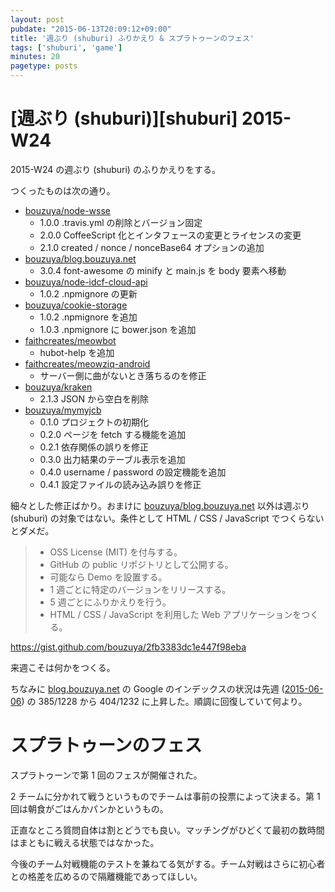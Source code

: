 ```yaml
---
layout: post
pubdate: "2015-06-13T20:09:12+09:00"
title: '週ぶり (shuburi) ふりかえり & スプラトゥーンのフェス'
tags: ['shuburi', 'game']
minutes: 20
pagetype: posts
---
```

# [週ぶり (shuburi)][shuburi] 2015-W24

2015-W24 の週ぶり (shuburi) のふりかえりをする。

つくったものは次の通り。

- [bouzuya/node-wsse][]
  - 1.0.0 .travis.yml の削除とバージョン固定
  - 2.0.0 CoffeeScript 化とインタフェースの変更とライセンスの変更
  - 2.1.0 created / nonce / nonceBase64 オプションの追加
- [bouzuya/blog.bouzuya.net][]
  - 3.0.4 font-awesome の minify と main.js を body 要素へ移動
- [bouzuya/node-idcf-cloud-api][]
  - 1.0.2 .npmignore の更新
- [bouzuya/cookie-storage][]
  - 1.0.2 .npmignore を追加
  - 1.0.3 .npmignore に bower.json を追加
- [faithcreates/meowbot][]
  - hubot-help を追加
- [faithcreates/meowziq-android][]
  - サーバー側に曲がないとき落ちるのを修正
- [bouzuya/kraken][]
  - 2.1.3 JSON から空白を削除
- [bouzuya/mymyjcb][]
  - 0.1.0 プロジェクトの初期化
  - 0.2.0 ページを fetch する機能を追加
  - 0.2.1 依存関係の誤りを修正
  - 0.3.0 出力結果のテーブル表示を追加
  - 0.4.0 username / password の設定機能を追加
  - 0.4.1 設定ファイルの読み込み誤りを修正

細々とした修正ばかり。おまけに [bouzuya/blog.bouzuya.net][] 以外は週ぶり (shuburi) の対象ではない。条件として HTML / CSS / JavaScript でつくらないとダメだ。


> - OSS License (MIT) を付与する。
> - GitHub の public リポジトリとして公開する。
> - 可能なら Demo を設置する。
> - 1 週ごとに特定のバージョンをリリースする。
> - 5 週ごとにふりかえりを行う。
> - HTML / CSS / JavaScript を利用した Web アプリケーションをつくる。

https://gist.github.com/bouzuya/2fb3383dc1e447f98eba

来週こそは何かをつくる。

ちなみに [blog.bouzuya.net](http://blog.bouzuya.net) の Google のインデックスの状況は先週 ([2015-06-06][]) の 385/1228 から 404/1232 に上昇した。順調に回復していて何より。

# スプラトゥーンのフェス

スプラトゥーンで第 1 回のフェスが開催された。

2 チームに分かれて戦うというものでチームは事前の投票によって決まる。第 1 回は朝食がごはんかパンかというもの。

正直なところ質問自体は割とどうでも良い。マッチングがひどくて最初の数時間はまともに戦える状態ではなかった。

今後のチーム対戦機能のテストを兼ねてる気がする。チーム対戦はさらに初心者との格差を広めるので隔離機能であってほしい。

[bouzuya/blog.bouzuya.net]: https://github.com/bouzuya/blog.bouzuya.net
[bouzuya/cookie-storage]: https://github.com/bouzuya/cookie-storage
[bouzuya/kraken]: https://github.com/bouzuya/kraken
[bouzuya/mymyjcb]: https://github.com/bouzuya/mymyjcb
[bouzuya/node-idcf-cloud-api]: https://github.com/bouzuya/node-idcf-cloud-api
[bouzuya/node-wsse]: https://github.com/bouzuya/node-wsse
[faithcreates/meowbot]: https://github.com/faithcreates/meowbot
[faithcreates/meowziq-android]: https://github.com/faithcreates/meowziq-android
[2015-06-06]: http://blog.bouzuya.net/2015/06/06/
